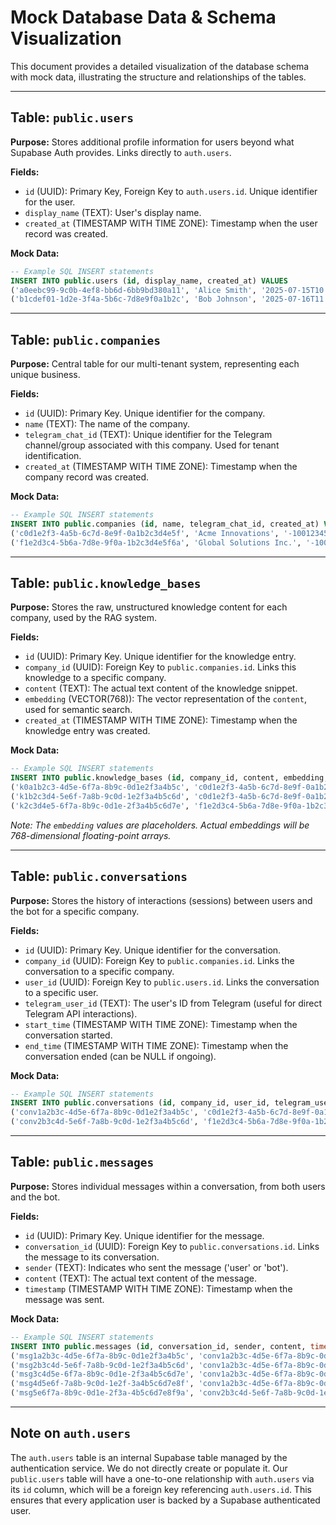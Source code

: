 # Mock Database Data & Schema Visualization

This document provides a detailed visualization of the database schema with mock data, illustrating the structure and relationships of the tables.

---

## Table: `public.users`

**Purpose:** Stores additional profile information for users beyond what Supabase Auth provides. Links directly to `auth.users`.

**Fields:**
*   `id` (UUID): Primary Key, Foreign Key to `auth.users.id`. Unique identifier for the user.
*   `display_name` (TEXT): User's display name.
*   `created_at` (TIMESTAMP WITH TIME ZONE): Timestamp when the user record was created.

**Mock Data:**
```sql
-- Example SQL INSERT statements
INSERT INTO public.users (id, display_name, created_at) VALUES
('a0eebc99-9c0b-4ef8-bb6d-6bb9bd380a11', 'Alice Smith', '2025-07-15T10:00:00Z'),
('b1cdef01-1d2e-3f4a-5b6c-7d8e9f0a1b2c', 'Bob Johnson', '2025-07-16T11:30:00Z');
```

---

## Table: `public.companies`

**Purpose:** Central table for our multi-tenant system, representing each unique business.

**Fields:**
*   `id` (UUID): Primary Key. Unique identifier for the company.
*   `name` (TEXT): The name of the company.
*   `telegram_chat_id` (TEXT): Unique identifier for the Telegram channel/group associated with this company. Used for tenant identification.
*   `created_at` (TIMESTAMP WITH TIME ZONE): Timestamp when the company record was created.

**Mock Data:**
```sql
-- Example SQL INSERT statements
INSERT INTO public.companies (id, name, telegram_chat_id, created_at) VALUES
('c0d1e2f3-4a5b-6c7d-8e9f-0a1b2c3d4e5f', 'Acme Innovations', '-1001234567890', '2025-07-01T09:00:00Z'),
('f1e2d3c4-5b6a-7d8e-9f0a-1b2c3d4e5f6a', 'Global Solutions Inc.', '-1009876543210', '2025-07-05T14:00:00Z');
```

---

## Table: `public.knowledge_bases`

**Purpose:** Stores the raw, unstructured knowledge content for each company, used by the RAG system.

**Fields:**
*   `id` (UUID): Primary Key. Unique identifier for the knowledge entry.
*   `company_id` (UUID): Foreign Key to `public.companies.id`. Links this knowledge to a specific company.
*   `content` (TEXT): The actual text content of the knowledge snippet.
*   `embedding` (VECTOR(768)): The vector representation of the `content`, used for semantic search.
*   `created_at` (TIMESTAMP WITH TIME ZONE): Timestamp when the knowledge entry was created.

**Mock Data:**
```sql
-- Example SQL INSERT statements
INSERT INTO public.knowledge_bases (id, company_id, content, embedding, created_at) VALUES
('k0a1b2c3-4d5e-6f7a-8b9c-0d1e2f3a4b5c', 'c0d1e2f3-4a5b-6c7d-8e9f-0a1b2c3d4e5f', 'Acme Innovations is located in Tech City, Silicon Valley. Our office hours are Monday to Friday, 9 AM to 5 PM.', ARRAY[0.1, 0.2, 0.3, 0.4, 0.5, 0.6, 0.7, 0.8, 0.9, 1.0, 1.1, 1.2, 1.3, 1.4, 1.5, 1.6, 1.7, 1.8, 1.9, 2.0, 2.1, 2.2, 2.3, 2.4, 2.5, 2.6, 2.7, 2.8, 2.9, 3.0, 3.1, 3.2, 3.3, 3.4, 3.5, 3.6, 3.7, 3.8, 3.9, 4.0, 4.1, 4.2, 4.3, 4.4, 4.5, 4.6, 4.7, 4.8, 4.9, 5.0, 5.1, 5.2, 5.3, 5.4, 5.5, 5.6, 5.7, 5.8, 5.9, 6.0, 6.1, 6.2, 6.3, 6.4, 6.5, 6.6, 6.7, 6.8, 6.9, 7.0, 7.1, 7.2, 7.3, 7.4, 7.5, 7.6, 7.7, 7.8, 7.9, 8.0, 8.1, 8.2, 8.3, 8.4, 8.5, 8.6, 8.7, 8.8, 8.9, 9.0, 9.1, 9.2, 9.3, 9.4, 9.5, 9.6, 9.7, 9.8, 9.9, 10.0, 10.1, 10.2, 10.3, 10.4, 10.5, 10.6, 10.7, 10.8, 10.9, 11.0, 11.1, 11.2, 11.3, 11.4, 11.5, 11.6, 11.7, 11.8, 11.9, 12.0, 12.1, 12.2, 12.3, 12.4, 12.5, 12.6, 12.7, 12.8, 12.9, 13.0, 13.1, 13.2, 13.3, 13.4, 13.5, 13.6, 13.7, 13.8, 13.9, 14.0, 14.1, 14.2, 14.3, 14.4, 14.5, 14.6, 14.7, 14.8, 14.9, 15.0, 15.1, 15.2, 15.3, 15.4, 15.5, 15.6, 15.7, 15.8, 15.9, 16.0, 16.1, 16.2, 16.3, 16.4, 16.5, 16.6, 16.7, 16.8, 16.9, 17.0, 17.1, 17.2, 17.3, 17.4, 17.5, 17.6, 17.7, 17.8, 17.9, 18.0, 18.1, 18.2, 18.3, 18.4, 18.5, 18.6, 18.7, 18.8, 18.9, 19.0, 19.1, 19.2, 19.3, 19.4, 19.5, 19.6, 19.7, 19.8, 19.9, 20.0, 20.1, 20.2, 20.3, 20.4, 20.5, 20.6, 20.7, 20.8, 20.9, 21.0, 21.1, 21.2, 21.3, 21.4, 21.5, 21.6, 21.7, 21.8, 21.9, 22.0, 22.1, 22.2, 22.3, 22.4, 22.5, 22.6, 22.7, 22.8, 22.9, 23.0, 23.1, 23.2, 23.3, 23.4, 23.5, 23.6, 23.7, 23.8, 23.9, 24.0, 24.1, 24.2, 24.3, 24.4, 24.5, 24.6, 24.7, 24.8, 24.9, 25.0, 25.1, 25.2, 25.3, 25.4, 25.5, 25.6, 25.7, 25.8, 25.9, 26.0, 26.1, 26.2, 26.3, 26.4, 26.5, 26.6, 26.7, 26.8, 26.9, 27.0, 27.1, 27.2, 27.3, 27.4, 27.5, 27.6, 27.7, 27.8, 27.9, 28.0, 28.1, 28.2, 28.3, 28.4, 28.5, 28.6, 28.7, 28.8, 28.9, 29.0, 29.1, 29.2, 29.3, 29.4, 29.5, 29.6, 29.7, 29.8, 29.9, 30.0, 30.1, 30.2, 30.3, 30.4, 30.5, 30.6, 30.7, 30.8, 30.9, 31.0, 31.1, 31.2, 31.3, 31.4, 31.5, 31.6, 31.7, 31.8, 31.9, 32.0, 32.1, 32.2, 32.3, 32.4, 32.5, 32.6, 32.7, 32.8, 32.9, 33.0, 33.1, 33.2, 33.3, 33.4, 33.5, 33.6, 33.7, 33.8, 33.9, 34.0, 34.1, 34.2, 34.3, 34.4, 34.5, 34.6, 34.7, 34.8, 34.9, 35.0, 35.1, 35.2, 35.3, 35.4, 35.5, 35.6, 35.7, 35.8, 35.9, 36.0, 36.1, 36.2, 36.3, 36.4, 36.5, 36.6, 36.7, 36.8, 36.9, 37.0, 37.1, 37.2, 37.3, 37.4, 37.5, 37.6, 37.7, 37.8, 37.9, 38.0, 38.1, 38.2, 38.3, 38.4, 38.5, 38.6, 38.7, 38.8, 38.9, 39.0, 39.1, 39.2, 39.3, 39.4, 39.5, 39.6, 39.7, 39.8, 39.9, 40.0, 40.1, 40.2, 40.3, 40.4, 40.5, 40.6, 40.7, 40.8, 40.9, 41.0, 41.1, 41.2, 41.3, 41.4, 41.5, 41.6, 41.7, 41.8, 41.9, 42.0, 42.1, 42.2, 42.3, 42.4, 42.5, 42.6, 42.7, 42.8, 42.9, 43.0, 43.1, 43.2, 43.3, 43.4, 43.5, 43.6, 43.7, 43.8, 43.9, 44.0, 44.1, 44.2, 44.3, 44.4, 44.5, 44.6, 44.7, 44.8, 44.9, 45.0, 45.1, 45.2, 45.3, 45.4, 45.5, 45.6, 45.7, 45.8, 45.9, 46.0, 46.1, 46.2, 46.3, 46.4, 46.5, 46.6, 46.7, 46.8, 46.9, 47.0, 47.1, 47.2, 47.3, 47.4, 47.5, 47.6, 47.7, 47.8, 47.9, 48.0, 48.1, 48.2, 48.3, 48.4, 48.5, 48.6, 48.7, 48.8, 48.9, 49.0, 49.1, 49.2, 49.3, 49.4, 49.5, 49.6, 49.7, 49.8, 49.9, 50.0, 50.1, 50.2, 50.3, 50.4, 50.5, 50.6, 50.7, 50.8, 50.9, 51.0, 51.1, 51.2, 51.3, 51.4, 51.5, 51.6, 51.7, 51.8, 51.9, 52.0, 52.1, 52.2, 52.3, 52.4, 52.5, 52.6, 52.7, 52.8, 52.9, 53.0, 53.1, 53.2, 53.3, 53.4, 53.5, 53.6, 53.7, 53.8, 53.9, 54.0, 54.1, 54.2, 54.3, 54.4, 54.5, 54.6, 54.7, 54.8, 54.9, 55.0, 55.1, 55.2, 55.3, 55.4, 55.5, 55.6, 55.7, 55.8, 55.9, 56.0, 56.1, 56.2, 56.3, 56.4, 56.5, 56.6, 56.7, 56.8, 56.9, 57.0, 57.1, 57.2, 57.3, 57.4, 57.5, 57.6, 57.7, 57.8, 57.9, 58.0, 58.1, 58.2, 58.3, 58.4, 58.5, 58.6, 58.7, 58.8, 58.9, 59.0, 59.1, 59.2, 59.3, 59.4, 59.5, 59.6, 59.7, 59.8, 59.9, 60.0, 60.1, 60.2, 60.3, 60.4, 60.5, 60.6, 60.7, 60.8, 60.9, 61.0, 61.1, 61.2, 61.3, 61.4, 61.5, 61.6, 61.7, 61.8, 61.9, 62.0, 62.1, 62.2, 62.3, 62.4, 62.5, 62.6, 62.7, 62.8, 62.9, 63.0, 63.1, 63.2, 63.3, 63.4, 63.5, 63.6, 63.7, 63.8, 63.9, 64.0, 64.1, 64.2, 64.3, 64.4, 64.5, 64.6, 64.7, 64.8, 64.9, 65.0, 65.1, 65.2, 65.3, 65.4, 65.5, 65.6, 65.7, 65.8, 65.9, 66.0, 66.1, 66.2, 66.3, 66.4, 66.5, 66.6, 66.7, 66.8, 66.9, 67.0, 67.1, 67.2, 67.3, 67.4, 67.5, 67.6, 67.7, 67.8, 67.9, 68.0, 68.1, 68.2, 68.3, 68.4, 68.5, 68.6, 68.7, 68.8, 68.9, 69.0, 69.1, 69.2, 69.3, 69.4, 69.5, 69.6, 69.7, 69.8, 69.9, 70.0, 70.1, 70.2, 70.3, 70.4, 70.5, 70.6, 70.7, 70.8, 70.9, 71.0, 71.1, 71.2, 71.3, 71.4, 71.5, 71.6, 71.7, 71.8, 71.9, 72.0, 72.1, 72.2, 72.3, 72.4, 72.5, 72.6, 72.7, 72.8, 72.9, 73.0, 73.1, 73.2, 73.3, 73.4, 73.5, 73.6, 73.7, 73.8, 73.9, 74.0, 74.1, 74.2, 74.3, 74.4, 74.5, 74.6, 74.7, 74.8, 74.9, 75.0, 75.1, 75.2, 75.3, 75.4, 75.5, 75.6, 75.7, 75.8, 75.9, 76.0, 76.1, 76.2, 76.3, 76.4, 76.5, 76.6, 76.7, 76.8], '2025-07-02T10:00:00Z'),
('k1b2c3d4-5e6f-7a8b-9c0d-1e2f3a4b5c6d', 'c0d1e2f3-4a5b-6c7d-8e9f-0a1b2c3d4e5f', 'We offer a 30-day return policy for all unused products with original packaging and receipt.', ARRAY[0.7, 0.6, 0.5, 0.4, 0.3, 0.2, 0.1, 0.0, -0.1, -0.2, -0.3, -0.4, -0.5, -0.6, -0.7, -0.8, -0.9, -1.0, -1.1, -1.2, -1.3, -1.4, -1.5, -1.6, -1.7, -1.8, -1.9, -2.0, -2.1, -2.2, -2.3, -2.4, -2.5, -2.6, -2.7, -2.8, -2.9, -3.0, -3.1, -3.2, -3.3, -3.4, -3.5, -3.6, -3.7, -3.8, -3.9, -4.0, -4.1, -4.2, -4.3, -4.4, -4.5, -4.6, -4.7, -4.8, -4.9, -5.0, -5.1, -5.2, -5.3, -5.4, -5.5, -5.6, -5.7, -5.8, -5.9, -6.0, -6.1, -6.2, -6.3, -6.4, -6.5, -6.6, -6.7, -6.8, -6.9, -7.0, -7.1, -7.2, -7.3, -7.4, -7.5, -7.6, -7.7, -7.8, -7.9, -8.0, -8.1, -8.2, -8.3, -8.4, -8.5, -8.6, -8.7, -8.8, -8.9, -9.0, -9.1, -9.2, -9.3, -9.4, -9.5, -9.6, -9.7, -9.8, -9.9, -10.0, -10.1, -10.2, -10.3, -10.4, -10.5, -10.6, -10.7, -10.8, -10.9, -11.0, -11.1, -11.2, -11.3, -11.4, -11.5, -11.6, -11.7, -11.8, -11.9, -12.0, -12.1, -12.2, -12.3, -12.4, -12.5, -12.6, -12.7, -12.8, -12.9, -13.0, -13.1, -13.2, -13.3, -13.4, -13.5, -13.6, -13.7, -13.8, -13.9, -14.0, -14.1, -14.2, -14.3, -14.4, -14.5, -14.6, -14.7, -14.8, -14.9, -15.0, -15.1, -15.2, -15.3, -15.4, -15.5, -15.6, -15.7, -15.8, -15.9, -16.0, -16.1, -16.2, -16.3, -16.4, -16.5, -16.6, -16.7, -16.8, -16.9, -17.0, -17.1, -17.2, -17.3, -17.4, -17.5, -17.6, -17.7, -17.8, -17.9, -18.0, -18.1, -18.2, -18.3, -18.4, -18.5, -18.6, -18.7, -18.8, -18.9, -19.0, -19.1, -19.2, -19.3, -19.4, -19.5, -19.6, -19.7, -19.8, -19.9, -20.0, -20.1, -20.2, -20.3, -20.4, -20.5, -20.6, -20.7, -20.8, -20.9, -21.0, -21.1, -21.2, -21.3, -21.4, -21.5, -21.6, -21.7, -21.8, -21.9, -22.0, -22.1, -22.2, -22.3, -22.4, -22.5, -22.6, -22.7, -22.8, -22.9, -23.0, -23.1, -23.2, -23.3, -23.4, -23.5, -23.6, -23.7, -23.8, -23.9, -24.0, -24.1, -24.2, -24.3, -24.4, -24.5, -24.6, -24.7, -24.8, -24.9, -25.0, -25.1, -25.2, -25.3, -25.4, -25.5, -25.6, -25.7, -25.8, -25.9, -26.0, -26.1, -26.2, -26.3, -26.4, -26.5, -26.6, -26.7, -26.8, -26.9, -27.0, -27.1, -27.2, -27.3, -27.4, -27.5, -27.6, -27.7, -27.8, -27.9, -28.0, -28.1, -28.2, -28.3, -28.4, -28.5, -28.6, -28.7, -28.8, -28.9, -29.0, -29.1, -29.2, -29.3, -29.4, -29.5, -29.6, -29.7, -29.8, -29.9, -30.0, -30.1, -30.2, -30.3, -30.4, -30.5, -30.6, -30.7, -30.8, -30.9, -31.0, -31.1, -31.2, -31.3, -31.4, -31.5, -31.6, -31.7, -31.8, -31.9, -32.0, -32.1, -32.2, -32.3, -32.4, -32.5, -32.6, -32.7, -32.8, -32.9, -33.0, -33.1, -33.2, -33.3, -33.4, -33.5, -33.6, -33.7, -33.8, -33.9, -34.0, -34.1, -34.2, -34.3, -34.4, -34.5, -34.6, -34.7, -34.8, -34.9, -35.0, -35.1, -35.2, -35.3, -35.4, -35.5, -35.6, -35.7, -35.8, -35.9, -36.0, -36.1, -36.2, -36.3, -36.4, -36.5, -36.6, -36.7, -36.8, -36.9, -37.0, -37.1, -37.2, -37.3, -37.4, -37.5, -37.6, -37.7, -37.8, -37.9, -38.0, -38.1, -38.2, -38.3, -38.4, -38.5, -38.6, -38.7, -38.8, -38.9, -39.0, -39.1, -39.2, -39.3, -39.4, -39.5, -39.6, -39.7, -39.8, -39.9, -40.0, -40.1, -40.2, -40.3, -40.4, -40.5, -40.6, -40.7, -40.8, -40.9, -41.0, -41.1, -41.2, -41.3, -41.4, -41.5, -41.6, -41.7, -41.8, -41.9, -42.0, -42.1, -42.2, -42.3, -42.4, -42.5, -42.6, -42.7, -42.8, -42.9, -43.0, -43.1, -43.2, -43.3, -43.4, -43.5, -43.6, -43.7, -43.8, -43.9, -44.0, -44.1, -44.2, -44.3, -44.4, -44.5, -44.6, -44.7, -44.8, -44.9, -45.0, -45.1, -45.2, -45.3, -45.4, -45.5, -45.6, -45.7, -45.8, -45.9, -46.0, -46.1, -46.2, -46.3, -46.4, -46.5, -46.6, -46.7, -46.8, -46.9, -47.0, -47.1, -47.2, -47.3, -47.4, -47.5, -47.6, -47.7, -47.8, -47.9, -48.0, -48.1, -48.2, -48.3, -48.4, -48.5, -48.6, -48.7, -48.8, -48.9, -49.0, -49.1, -49.2, -49.3, -49.4, -49.5, -49.6, -49.7, -49.8, -49.9, -50.0, -50.1, -50.2, -50.3, -50.4, -50.5, -50.6, -50.7, -50.8, -50.9, -51.0, -51.1, -51.2, -51.3, -51.4, -51.5, -51.6, -51.7, -51.8, -51.9, -52.0, -52.1, -52.2, -52.3, -52.4, -52.5, -52.6, -52.7, -52.8, -52.9, -53.0, -53.1, -53.2, -53.3, -53.4, -53.5, -53.6, -53.7, -53.8, -53.9, -54.0, -54.1, -54.2, -54.3, -54.4, -54.5, -54.6, -54.7, -54.8, -54.9, -55.0, -55.1, -55.2, -55.3, -55.4, -55.5, -55.6, -55.7, -55.8, -55.9, -56.0, -56.1, -56.2, -56.3, -56.4, -56.5, -56.6, -56.7, -56.8, -56.9, -57.0, -57.1, -57.2, -57.3, -57.4, -57.5, -57.6, -57.7, -57.8, -57.9, -58.0, -58.1, -58.2, -58.3, -58.4, -58.5, -58.6, -58.7, -58.8, -58.9, -59.0, -59.1, -59.2, -59.3, -59.4, -59.5, -59.6, -59.7, -59.8, -59.9, -60.0, -60.1, -60.2, -60.3, -60.4, -60.5, -60.6, -60.7, -60.8, -60.9, -61.0, -61.1, -61.2, -61.3, -61.4, -61.5, -61.6, -61.7, -61.8, -61.9, -62.0, -62.1, -62.2, -62.3, -62.4, -62.5, -62.6, -62.7, -62.8, -62.9, -63.0, -63.1, -63.2, -63.3, -63.4, -63.5, -63.6, -63.7, -63.8, -63.9, -64.0, -64.1, -64.2, -64.3, -64.4, -64.5, -64.6, -64.7, -64.8, -64.9, -65.0, -65.1, -65.2, -65.3, -65.4, -65.5, -65.6, -65.7, -65.8, -65.9, -66.0, -66.1, -66.2, -66.3, -66.4, -66.5, -66.6, -66.7, -66.8, -66.9, -67.0, -67.1, -67.2, -67.3, -67.4, -67.5, -67.6, -67.7, -67.8, -67.9, -68.0, -68.1, -68.2, -68.3, -68.4, -68.5, -68.6, -68.7, -68.8, -68.9, -69.0, -69.1, -69.2, -69.3, -69.4, -69.5, -69.6, -69.7, -69.8, -69.9, -70.0, -70.1, -70.2, -70.3, -70.4, -70.5, -70.6, -70.7, -70.8, -70.9, -71.0, -71.1, -71.2, -71.3, -71.4, -71.5, -71.6, -71.7, -71.8, -71.9, -72.0, -72.1, -72.2, -72.3, -72.4, -72.5, -72.6, -72.7, -72.8, -72.9, -73.0, -73.1, -73.2, -73.3, -73.4, -73.5, -73.6, -73.7, -73.8, -73.9, -74.0, -74.1, -74.2, -74.3, -74.4, -74.5, -74.6, -74.7, -74.8, -74.9, -75.0, -75.1, -75.2, -75.3, -75.4, -75.5, -75.6, -75.7, -75.8, -75.9, -76.0, -76.1, -76.2, -76.3, -76.4, -76.5, -76.6, -76.7, -76.8], '2025-07-03T11:00:00Z'),
('k2c3d4e5-6f7a-8b9c-0d1e-2f3a4b5c6d7e', 'f1e2d3c4-5b6a-7d8e-9f0a-1b2c3d4e5f6a', 'Global Solutions Inc. provides IT consulting services globally, specializing in cloud migration and cybersecurity.', ARRAY[0.3, 0.4, 0.5, 0.6, 0.7, 0.8, 0.9, 1.0, 1.1, 1.2, 1.3, 1.4, 1.5, 1.6, 1.7, 1.8, 1.9, 2.0, 2.1, 2.2, 2.3, 2.4, 2.5, 2.6, 2.7, 2.8, 2.9, 3.0, 3.1, 3.2, 3.3, 3.4, 3.5, 3.6, 3.7, 3.8, 3.9, 4.0, 4.1, 4.2, 4.3, 4.4, 4.5, 4.6, 4.7, 4.8, 4.9, 5.0, 5.1, 5.2, 5.3, 5.4, 5.5, 5.6, 5.7, 5.8, 5.9, 6.0, 6.1, 6.2, 6.3, 6.4, 6.5, 6.6, 6.7, 6.8, 6.9, 7.0, 7.1, 7.2, 7.3, 7.4, 7.5, 7.6, 7.7, 7.8, 7.9, 8.0, 8.1, 8.2, 8.3, 8.4, 8.5, 8.6, 8.7, 8.8, 8.9, 9.0, 9.1, 9.2, 9.3, 9.4, 9.5, 9.6, 9.7, 9.8, 9.9, 10.0, 10.1, 10.2, 10.3, 10.4, 10.5, 10.6, 10.7, 10.8, 10.9, 11.0, 11.1, 11.2, 11.3, 11.4, 11.5, 11.6, 11.7, 11.8, 11.9, 12.0, 12.1, 12.2, 12.3, 12.4, 12.5, 12.6, 12.7, 12.8, 12.9, 13.0, 13.1, 13.2, 13.3, 13.4, 13.5, 13.6, 13.7, 13.8, 13.9, 14.0, 14.1, 14.2, 14.3, 14.4, 14.5, 14.6, 14.7, 14.8, 14.9, 15.0, 15.1, 15.2, 15.3, 15.4, 15.5, 15.6, 15.7, 15.8, 15.9, 16.0, 16.1, 16.2, 16.3, 16.4, 16.5, 16.6, 16.7, 16.8, 16.9, 17.0, 17.1, 17.2, 17.3, 17.4, 17.5, 17.6, 17.7, 17.8, 17.9, 18.0, 18.1, 18.2, 18.3, 18.4, 18.5, 18.6, 18.7, 18.8, 18.9, 19.0, 19.1, 19.2, 19.3, 19.4, 19.5, 19.6, 19.7, 19.8, 19.9, 20.0, 20.1, 20.2, 20.3, 20.4, 20.5, 20.6, 20.7, 20.8, 20.9, 21.0, 21.1, 21.2, 21.3, 21.4, 21.5, 21.6, 21.7, 21.8, 21.9, 22.0, 22.1, 22.2, 22.3, 22.4, 22.5, 22.6, 22.7, 22.8, 22.9, 23.0, 23.1, 23.2, 23.3, 23.4, 23.5, 23.6, 23.7, 23.8, 23.9, 24.0, 24.1, 24.2, 24.3, 24.4, 24.5, 24.6, 24.7, 24.8, 24.9, 25.0, 25.1, 25.2, 25.3, 25.4, 25.5, 25.6, 25.7, 25.8, 25.9, 26.0, 26.1, 26.2, 26.3, 26.4, 26.5, 26.6, 26.7, 26.8, 26.9, 27.0, 27.1, 27.2, 27.3, 27.4, 27.5, 27.6, 27.7, 27.8, 27.9, 28.0, 28.1, 28.2, 28.3, 28.4, 28.5, 28.6, 28.7, 28.8, 28.9, 29.0, 29.1, 29.2, 29.3, 29.4, 29.5, 29.6, 29.7, 29.8, 29.9, 30.0, 30.1, 30.2, 30.3, 30.4, 30.5, 30.6, 30.7, 30.8, 30.9, 31.0, 31.1, 31.2, 31.3, 31.4, 31.5, 31.6, 31.7, 31.8, 31.9, 32.0, 32.1, 32.2, 32.3, 32.4, 32.5, 32.6, 32.7, 32.8, 32.9, 33.0, 33.1, 33.2, 33.3, 33.4, 33.5, 33.6, 33.7, 33.8, 33.9, 34.0, 34.1, 34.2, 34.3, 34.4, 34.5, 34.6, 34.7, 34.8, 34.9, 35.0, 35.1, 35.2, 35.3, 35.4, 35.5, 35.6, 35.7, 35.8, 35.9, 36.0, 36.1, 36.2, 36.3, 36.4, 36.5, 36.6, 36.7, 36.8, 36.9, 37.0, 37.1, 37.2, 37.3, 37.4, 37.5, 37.6, 37.7, 37.8, 37.9, 38.0, 38.1, 38.2, 38.3, 38.4, 38.5, 38.6, 38.7, 38.8, 38.9, 39.0, 39.1, 39.2, 39.3, 39.4, 39.5, 39.6, 39.7, 39.8, 39.9, 40.0, 40.1, 40.2, 40.3, 40.4, 40.5, 40.6, 40.7, 40.8, 40.9, 41.0, 41.1, 41.2, 41.3, 41.4, 41.5, 41.6, 41.7, 41.8, 41.9, 42.0, 42.1, 42.2, 42.3, 42.4, 42.5, 42.6, 42.7, 42.8, 42.9, 43.0, 43.1, 43.2, 43.3, 43.4, 43.5, 43.6, 43.7, 43.8, 43.9, 44.0, 44.1, 44.2, 44.3, 44.4, 44.5, 44.6, 44.7, 44.8, 44.9, 45.0, 45.1, 45.2, 45.3, 45.4, 45.5, 45.6, 45.7, 45.8, 45.9, 46.0, 46.1, 46.2, 46.3, 46.4, 46.5, 46.6, 46.7, 46.8, 46.9, 47.0, 47.1, 47.2, 47.3, 47.4, 47.5, 47.6, 47.7, 47.8, 47.9, 48.0, 48.1, 48.2, 48.3, 48.4, 48.5, 48.6, 48.7, 48.8, 48.9, 49.0, 49.1, 49.2, 49.3, 49.4, 49.5, 49.6, 49.7, 49.8, 49.9, 50.0, 50.1, 50.2, 50.3, 50.4, 50.5, 50.6, 50.7, 50.8, 50.9, 51.0, 51.1, 51.2, 51.3, 51.4, 51.5, 51.6, 51.7, 51.8, 51.9, 52.0, 52.1, 52.2, 52.3, 52.4, 52.5, 52.6, 52.7, 52.8, 52.9, 53.0, 53.1, 53.2, 53.3, 53.4, 53.5, 53.6, 53.7, 53.8, 53.9, 54.0, 54.1, 54.2, 54.3, 54.4, 54.5, 54.6, 54.7, 54.8, 54.9, 55.0, 55.1, 55.2, 55.3, 55.4, 55.5, 55.6, 55.7, 55.8, 55.9, 56.0, 56.1, 56.2, 56.3, 56.4, 56.5, 56.6, 56.7, 56.8, 56.9, 57.0, 57.1, 57.2, 57.3, 57.4, 57.5, 57.6, 57.7, 57.8, 57.9, 58.0, 58.1, 58.2, 58.3, 58.4, 58.5, 58.6, 58.7, 58.8, 58.9, 59.0, 59.1, 59.2, 59.3, 59.4, 59.5, 59.6, 59.7, 59.8, 59.9, 60.0, 60.1, 60.2, 60.3, 60.4, 60.5, 60.6, 60.7, 60.8, 60.9, 61.0, 61.1, 61.2, 61.3, 61.4, 61.5, 61.6, 61.7, 61.8, 61.9, 62.0, 62.1, 62.2, 62.3, 62.4, 62.5, 62.6, 62.7, 62.8, 62.9, 63.0, 63.1, 63.2, 63.3, 63.4, 63.5, 63.6, 63.7, 63.8, 63.9, 64.0, 64.1, 64.2, 64.3, 64.4, 64.5, 64.6, 64.7, 64.8, 64.9, 65.0, 65.1, 65.2, 65.3, 65.4, 65.5, 65.6, 65.7, 65.8, 65.9, 66.0, 66.1, 66.2, 66.3, 66.4, 66.5, 66.6, 66.7, 66.8, 66.9, 67.0, 67.1, 67.2, 67.3, 67.4, 67.5, 67.6, 67.7, 67.8, 67.9, 68.0, 68.1, 68.2, 68.3, 68.4, 68.5, 68.6, 68.7, 68.8, 68.9, 69.0, 69.1, 69.2, 69.3, 69.4, 69.5, 69.6, 69.7, 69.8, 69.9, 70.0, 70.1, 70.2, 70.3, 70.4, 70.5, 70.6, 70.7, 70.8, 70.9, 71.0, 71.1, 71.2, 71.3, 71.4, 71.5, 71.6, 71.7, 71.8, 71.9, 72.0, 72.1, 72.2, 72.3, 72.4, 72.5, 72.6, 72.7, 72.8, 72.9, 73.0, 73.1, 73.2, 73.3, 73.4, 73.5, 73.6, 73.7, 73.8, 73.9, 74.0, 74.1, 74.2, 74.3, 74.4, 74.5, 74.6, 74.7, 74.8, 74.9, 75.0, 75.1, 75.2, 75.3, 75.4, 75.5, 75.6, 75.7, 75.8, 75.9, 76.0, 76.1, 76.2, 76.3, 76.4, 76.5, 76.6, 76.7, 76.8], '2025-07-06T15:00:00Z');
```
*Note: The `embedding` values are placeholders. Actual embeddings will be 768-dimensional floating-point arrays.* 

---

## Table: `public.conversations`

**Purpose:** Stores the history of interactions (sessions) between users and the bot for a specific company.

**Fields:**
*   `id` (UUID): Primary Key. Unique identifier for the conversation.
*   `company_id` (UUID): Foreign Key to `public.companies.id`. Links the conversation to a specific company.
*   `user_id` (UUID): Foreign Key to `public.users.id`. Links the conversation to a specific user.
*   `telegram_user_id` (TEXT): The user's ID from Telegram (useful for direct Telegram API interactions).
*   `start_time` (TIMESTAMP WITH TIME ZONE): Timestamp when the conversation started.
*   `end_time` (TIMESTAMP WITH TIME ZONE): Timestamp when the conversation ended (can be NULL if ongoing).

**Mock Data:**
```sql
-- Example SQL INSERT statements
INSERT INTO public.conversations (id, company_id, user_id, telegram_user_id, start_time, end_time) VALUES
('conv1a2b3c-4d5e-6f7a-8b9c-0d1e2f3a4b5c', 'c0d1e2f3-4a5b-6c7d-8e9f-0a1b2c3d4e5f', 'a0eebc99-9c0b-4ef8-bb6d-6bb9bd380a11', '123456789', '2025-07-17T09:00:00Z', '2025-07-17T09:15:00Z'),
('conv2b3c4d-5e6f-7a8b-9c0d-1e2f3a4b5c6d', 'f1e2d3c4-5b6a-7d8e-9f0a-1b2c3d4e5f6a', 'b1cdef01-1d2e-3f4a-5b6c-7d8e9f0a1b2c', '987654321', '2025-07-18T14:00:00Z', NULL);
```

---

## Table: `public.messages`

**Purpose:** Stores individual messages within a conversation, from both users and the bot.

**Fields:**
*   `id` (UUID): Primary Key. Unique identifier for the message.
*   `conversation_id` (UUID): Foreign Key to `public.conversations.id`. Links the message to its conversation.
*   `sender` (TEXT): Indicates who sent the message ('user' or 'bot').
*   `content` (TEXT): The actual text content of the message.
*   `timestamp` (TIMESTAMP WITH TIME ZONE): Timestamp when the message was sent.

**Mock Data:**
```sql
-- Example SQL INSERT statements
INSERT INTO public.messages (id, conversation_id, sender, content, timestamp) VALUES
('msg1a2b3c-4d5e-6f7a-8b9c-0d1e2f3a4b5c', 'conv1a2b3c-4d5e-6f7a-8b9c-0d1e2f3a4b5c', 'user', 'What are your office hours?', '2025-07-17T09:00:30Z'),
('msg2b3c4d-5e6f-7a8b-9c0d-1e2f3a4b5c6d', 'conv1a2b3c-4d5e-6f7a-8b9c-0d1e2f3a4b5c', 'bot', 'Our office hours are Monday to Friday, 9 AM to 5 PM.', '2025-07-17T09:00:45Z'),
('msg3c4d5e-6f7a-8b9c-0d1e-2f3a4b5c6d7e', 'conv1a2b3c-4d5e-6f7a-8b9c-0d1e2f3a4b5c', 'user', 'Do you have a return policy?', '2025-07-17T09:01:10Z'),
('msg4d5e6f-7a8b-9c0d-1e2f-3a4b5c6d7e8f', 'conv1a2b3c-4d5e-6f7a-8b9c-0d1e2f3a4b5c', 'bot', 'Yes, we offer a 30-day return policy for all unused products with original packaging and receipt.', '2025-07-17T09:01:25Z'),
('msg5e6f7a-8b9c-0d1e-2f3a-4b5c6d7e8f9a', 'conv2b3c4d-5e6f-7a8b-9c0d-1e2f3a4b5c6d', 'user', 'Tell me about your services.', '2025-07-18T14:00:15Z');
```

---

## Note on `auth.users`

The `auth.users` table is an internal Supabase table managed by the authentication service. We do not directly create or populate it. Our `public.users` table will have a one-to-one relationship with `auth.users` via its `id` column, which will be a foreign key referencing `auth.users.id`. This ensures that every application user is backed by a Supabase authenticated user.
